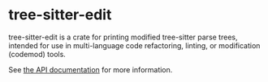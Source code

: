 # tree-sitter-edit

tree-sitter-edit is a crate for printing modified tree-sitter parse trees,
intended for use in multi-language code refactoring, linting, or modification
(codemod) tools.

See [the API documentation][docs] for more information.

[docs]: https://docs.rs/tree-sitter-edit/0.1.0/tree_sitter_edit/
